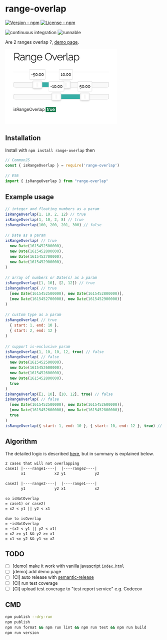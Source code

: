 # range-overlap

[![Version - npm](https://img.shields.io/npm/v/range-overlap.svg)](https://www.npmjs.com/package/range-overlap)
[![License - npm](https://img.shields.io/npm/l/range-overlap.svg)](http://opensource.org/licenses/MIT)

![continuous integration](https://github.com/jojoee/range-overlap/workflows/continuous%20integration/badge.svg?branch=main)
![runnable](https://github.com/jojoee/range-overlap/workflows/runnable/badge.svg?branch=main)

Are 2 ranges overlap ?, [demo page](https://jojoee.github.io/range-overlap/example/).

[![Demo image](./example/range-overlap-demo.png)](https://jojoee.github.io/range-overlap/example/)

## Installation

Install with `npm install range-overlap` then

```javascript
// CommonJS
const { isRangeOverlap } = require('range-overlap')

// ES6
import { isRangeOverlap } from "range-overlap"
```

## Example usage

```javascript
// integer and floating numbers as a param
isRangeOverlap(1, 10, 2, 12) // true
isRangeOverlap(1, 10, 2, 8) // true
isRangeOverlap(100, 200, 201, 300) // false

// Date as a param
isRangeOverlap( // true
  new Date(1615452500000),
  new Date(1615452800000),
  new Date(1615452700000),
  new Date(1615452900000),
)

// array of numbers or Date(s) as a param
isRangeOverlap([1, 10], [2, 12]) // true
isRangeOverlap( // true
  [new Date(1615452500000), new Date(1615452800000)],
  [new Date(1615452700000), new Date(1615452900000)]
)

// custom type as a param
isRangeOverlap( // true
  { start: 1, end: 10 },
  { start: 2, end: 12 }
)

// support is-exclusive param
isRangeOverlap(1, 10, 10, 12, true) // false
isRangeOverlap( // false
  new Date(1615452500000),
  new Date(1615452600000),
  new Date(1615452600000),
  new Date(1615452800000),
  true
)
isRangeOverlap([1, 10], [10, 12], true) // false
isRangeOverlap( // false
  [new Date(1615452500000), new Date(1615452600000)],
  [new Date(1615452600000), new Date(1615452800000)],
  true
)
isRangeOverlap({ start: 1, end: 10 }, { start: 10, end: 12 }, true) // false
```

## Algorithm

The detailed logic is described [here](https://stackoverflow.com/questions/325933/determine-whether-two-date-ranges-overlap), but in summary is explained below.
```
2 cases that will not overlapping
case1) |----range1----|  |----range2----|
       x1             x2 y1             y2

case2) |----range2----|  |----range1----|
       y1             y2 x1             x2

so isNotOverlap
= case1) or case2)
= x2 < y1 || y2 < x1

due to isOverlap
= ~isNotOverlap
= ~(x2 < y1 || y2 < x1)
= x2 >= y1 && y2 >= x1
= x1 <= y2 && y1 <= x2
```

## TODO

- [ ] [demo] make it work with vanilla javascript `index.html`
- [ ] [demo] add demo page
- [ ] [CI] auto release with [semantic-release](https://github.com/semantic-release/semantic-release)
- [ ] [CI] run test coverage
- [ ] [CI] upload test coverage to "test report service" e.g. Codecov

## CMD

```bash
npm publish --dry-run
npm publish
npm run format && npm run lint && npm run test && npm run build
npm run version
```
